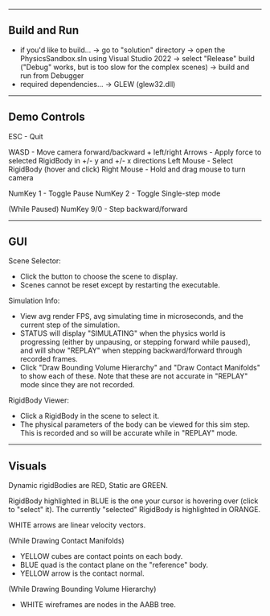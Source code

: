 --------------------------------------------------------------------------------
Build and Run
--------------------------------------------------------------------------------
- if you'd like to build...
    -> go to "solution" directory
    -> open the PhysicsSandbox.sln using Visual Studio 2022
    -> select "Release" build ("Debug" works, but is too slow for the complex
        scenes)
    -> build and run from Debugger
- required dependencies...
     -> GLEW (glew32.dll)

--------------------------------------------------------------------------------
Demo Controls
--------------------------------------------------------------------------------

ESC         - Quit

WASD        - Move camera forward/backward + left/right
Arrows      - Apply force to selected RigidBody in +/- y and +/- x directions
Left Mouse  - Select RigidBody (hover and click)
Right Mouse - Hold and drag mouse to turn camera

NumKey 1    - Toggle Pause
NumKey 2    - Toggle Single-step mode

(While Paused)
NumKey 9/0  - Step backward/forward

--------------------------------------------------------------------------------
GUI
--------------------------------------------------------------------------------

Scene Selector:
- Click the button to choose the scene to display.
- Scenes cannot be reset except by restarting the executable.

Simulation Info:
- View avg render FPS, avg simulating time in microseconds, and the current
    step of the simulation.
- STATUS will display "SIMULATING" when the physics world is progressing (either
    by unpausing, or stepping forward while paused), and will show "REPLAY" when
    stepping backward/forward through recorded frames.
- Click "Draw Bounding Volume Hierarchy" and "Draw Contact Manifolds" to show
    each of these. Note that these are not accurate in "REPLAY" mode since they
    are not recorded.
    
RigidBody Viewer:
- Click a RigidBody in the scene to select it.
- The physical parameters of the body can be viewed for this sim step. This is
    recorded and so will be accurate while in "REPLAY" mode.

--------------------------------------------------------------------------------
Visuals
--------------------------------------------------------------------------------

Dynamic rigidBodies are RED, Static are GREEN. 

RigidBody highlighted in BLUE is the one your cursor is hovering over (click to
"select" it). The currently "selected" RigidBody is highlighted in ORANGE.

WHITE arrows are linear velocity vectors.

(While Drawing Contact Manifolds)
- YELLOW cubes are contact points on each body.
- BLUE quad is the contact plane on the "reference" body.
- YELLOW arrow is the contact normal.

(While Drawing Bounding Volume Hierarchy)
- WHITE wireframes are nodes in the AABB tree.
